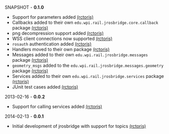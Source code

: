 SNAPSHOT - **0.1.0**
 * Support for parameters added [(rctoris)](https://github.com/rctoris/)
 * Callbacks added to their own `edu.wpi.rail.jrosbridge.core.callback` package [(rctoris)](https://github.com/rctoris/)
 * png decompression support added [(rctoris)](https://github.com/rctoris/)
 * WSS client connections now supported [(rctoris)](https://github.com/rctoris/)
 * `rosauth` authentication added [(rctoris)](https://github.com/rctoris/)
 * Handlers moved to their own package [(rctoris)](https://github.com/rctoris/)
 * Messages added to their own `edu.wpi.rail.jrosbridge.messages` package [(rctoris)](https://github.com/rctoris/)
 * `geometry_msgs` added to the `edu.wpi.rail.jrosbridge.messages.geometry` package [(rctoris)](https://github.com/rctoris/)
 * Services added to their own `edu.wpi.rail.jrosbridge.services` package [(rctoris)](https://github.com/rctoris/)
 * JUnit test cases added [(rctoris)](https://github.com/rctoris/)

2013-02-16 - **0.0.2**
 * Support for calling services added [(rctoris)](https://github.com/rctoris/)

2014-02-13 - **0.0.1**
 * Initial development of jrosbridge with support for topics [(rctoris)](https://github.com/rctoris/)
